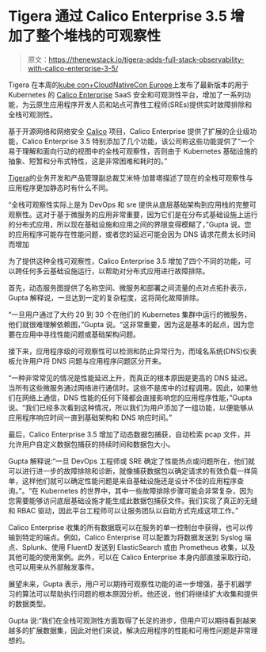 # Tigera 通过 Calico Enterprise 3.5 增加了整个堆栈的可观察性

> 原文：<https://thenewstack.io/tigera-adds-full-stack-observability-with-calico-enterprise-3-5/>

Tigera 在本周的[kube con+CloudNativeCon Europe](https://www.cncf.io/kubecon-cloudnativecon-events/?utm_content=inline-mention)上发布了最新版本的用于 Kubernetes 的 [Calico Enterprise](https://www.tigera.io/tigera-products/calico-enterprise/) SaaS 安全和可观测性平台，增加了一系列功能，为云原生应用程序开发人员和站点可靠性工程师(SREs)提供实时故障排除和全栈可观测性。

基于开源网络和网络安全 [Calico](https://docs.projectcalico.org/about/about-calico) 项目，Calico Enterprise 提供了扩展的企业级功能，Calico Enterprise 3.5 特别添加了几个功能，该公司称这些功能提供了“一个易于理解和面向行动的视图中的全栈可观察性，否则由于 Kubernetes 基础设施的抽象、短暂和分布式特性，这是非常困难和耗时的。”

[Tigera](https://www.linkedin.com/in/amitgupta1/)的业务开发和产品管理副总裁艾米特·加普塔描述了现在的全栈可观察性与应用程序更加静态时有什么不同。

“全栈可观察性实际上是为 DevOps 和 sre 提供从底层基础架构到应用栈的完整可观察性。这对于基于微服务的应用非常重要，因为它们是在分布式基础设施上运行的分布式应用，所以现在基础设施和应用之间的界限变得模糊了，”Gupta 说。您的应用程序可能存在性能问题，或者您的延迟可能会因为 DNS 请求花费太长时间而增加

为了提供这种全栈可观察性，Calico Enterprise 3.5 增加了四个不同的功能，可以跨任何多云基础设施运行，以帮助对分布式应用进行故障排除。

首先，动态服务图提供了名称空间、微服务和部署之间流量的点对点拓扑表示，Gupta 解释说，一旦达到一定的复杂程度，这将简化故障排除。

“一旦用户通过了大约 20 到 30 个在他们的 Kubernetes 集群中运行的微服务，他们就很难理解依赖图，”Gupta 说。“这非常重要，因为这是基本的起点，因为您要在应用中寻找性能问题或基础架构问题。

接下来，应用程序级的可观察性可以检测和防止异常行为，而域名系统(DNS)仪表板允许用户将 DNS 问题与应用程序问题区分开来。

“一种非常常见的情况是性能延迟上升，而真正的根本原因是更高的 DNS 延迟。当所有这些微服务通过网络进行通信时。这些不是库中的过程调用。因此，如果他们在网络上通信，DNS 性能的任何下降都会直接影响您的应用程序性能，”Gupta 说。“我们已经多次看到这种情况，所以我们为用户添加了一组功能，以便能够从应用程序响应时间一直到基础架构和 DNS 响应时间。”

最后，Calico Enterprise 3.5 增加了动态数据包捕获，自动检索 pcap 文件，并允许用户自定义数据包捕获的持续时间和数据包大小。

Gupta 解释说:“一旦 DevOps 工程师或 SRE 确定了性能热点或问题所在，他们就可以进行进一步的故障排除和诊断，就像捕获数据包以确定请求的有效负载一样简单，这样他们就可以确定性能问题是来自基础设施还是设计不佳的应用程序查询。”。“在 Kubernetes 的世界中，其中一些故障排除步骤可能会非常复杂，因为您需要能够访问底层基础设施才能生成此数据包捕获文件。我们实现了真正的无缝和 RBAC 驱动，因此平台工程师可以让服务团队以自助方式完成这项工作。”

Calico Enterprise 收集的所有数据既可以在服务的单一控制台中获得，也可以传输到特定的端点。例如，Calico Enterprise 可以配置为将数据发送到 Syslog 端点、Splunk、使用 FluentD 发送到 ElasticSearch 或由 Prometheus 收集，以及其他可能的使用案例。此外，可以在 Calico Enterprise 本身内部直接采取行动，也可以用来从外部触发事件。

展望未来，Gupta 表示，用户可以期待可观察性功能的进一步增强，基于机器学习的算法可以帮助执行问题的根本原因分析。他还说，他们将继续扩大收集和提供的数据类型。

Gupta 说:“我们在全栈可观测性方面取得了长足的进步，但用户可以期待看到越来越多的扩展数据集，因此对他们来说，解决应用程序的性能和可用性问题是非常理想的。

<svg xmlns:xlink="http://www.w3.org/1999/xlink" viewBox="0 0 68 31" version="1.1"><title>Group</title> <desc>Created with Sketch.</desc></svg>